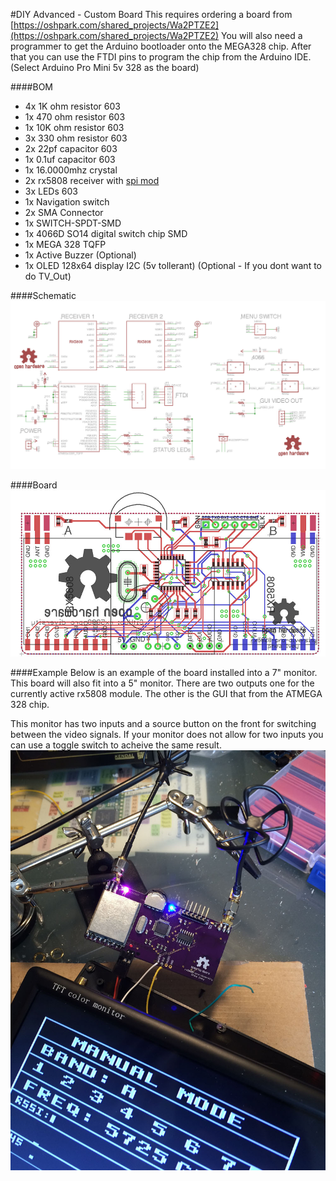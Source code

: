 #DIY Advanced - Custom Board
This requires ordering a board from [https://oshpark.com/shared_projects/Wa2PTZE2](https://oshpark.com/shared_projects/Wa2PTZE2)
You will also need a programmer to get the Arduino bootloader onto the MEGA328 chip. After that you can use the FTDI pins to program the chip from the Arduino IDE. (Select Arduino Pro Mini 5v 328 as the board)

####BOM
- 4x 1K ohm resistor 603
- 1x 470 ohm resistor 603
- 1x 10K ohm resistor 603
- 3x 330 ohm resistor 603
- 2x 22pf capacitor 603
- 1x 0.1uf capacitor 603
- 1x 16.0000mhz crystal
- 2x rx5808 receiver with [spi mod](rx5808-spi-mod.md)
- 3x LEDs 603
- 1x Navigation switch
- 2x SMA Connector
- 1x SWITCH-SPDT-SMD
- 1x 4066D SO14 digital switch chip SMD
- 1x MEGA 328 TQFP
- 1x Active Buzzer (Optional)
- 1x OLED 128x64 display I2C (5v tollerant) (Optional - If you dont want to do TV_Out)

####Schematic
![alt text](img/rx5808-pro-diversity-schematic-eagle.jpg)

####Board
![alt text](img/rx5808-pro-diversity-schematic-board-white.jpg)

####Example
Below is an example of the board installed into a 7" monitor. This board will also fit into a 5" monitor. There are two outputs one for the currently active rx5808 module. The other is the GUI that from the ATMEGA 328 chip.

This monitor has two inputs and a source button on the front for switching between the video signals. If your monitor does not allow for two inputs you can use a toggle switch to acheive the same result.
![alt text](img/rx5808-pro-diversity-schematic-monitor-example.jpg)
